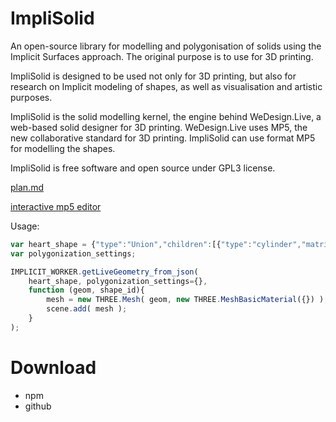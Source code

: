 ImpliSolid
==========
An open-source library for modelling and polygonisation of solids using the Implicit Surfaces approach.
The original purpose is to use for 3D printing.

ImpliSolid is designed to be used not only for 3D printing, but also for research on Implicit modeling of shapes, as well as visualisation and artistic purposes.

ImpliSolid is the solid modelling kernel, the engine behind WeDesign.Live, a web-based solid designer for 3D printing.
WeDesign.Live uses MP5, the new collaborative standard for 3D printing. ImpliSolid can use format MP5 for modelling the shapes.

ImpliSolid is free software and open source under GPL3 license.

[plan.md](./plan.md)

[interactive mp5 editor](https://api-project-1000362687695.appspot.com/mp5interactive/mp5_json_code.html)
<!-- (../js_iteration_2/examples/mp5interactive/mp5_json_code.html) -->

Usage:

```javascript
var heart_shape = {"type":"Union","children":[{"type":"cylinder","matrix":[10,0,0,-3.73,0,10,0,-1.955,0,0,10,0,0,0,0,1]},{"type":"cube","matrix":[10,0,0,1.867,0,10,0,-1.732,0,0,10,0,0,0,0,1]},{"type":"cylinder","matrix":[10,0,0,1.869,0,10,0,3.688,0,0,10,0,0,0,0,1]}],"matrix":[10.0,0,0,82.637,0,10.0,0,126.373,0,0,10.0,5.0,0,0,0,1]};
var polygonization_settings;

IMPLICIT_WORKER.getLiveGeometry_from_json(
    heart_shape, polygonization_settings={},
    function (geom, shape_id){
        mesh = new THREE.Mesh( geom, new THREE.MeshBasicMaterial({}) );
        scene.add( mesh );
    }
);
```

Download
========
* npm
* github

